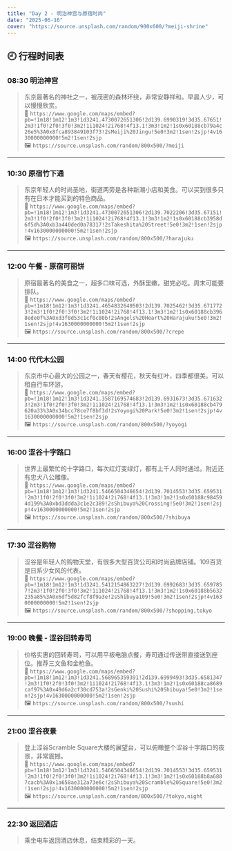 ```yaml
---
title: "Day 2 - 明治神宫与原宿时尚"
date: "2025-06-16"
cover: "https://source.unsplash.com/random/900x600/?meiji-shrine"
---
```


## 🕘 行程时间表

### 08:30 明治神宫
> 东京最著名的神社之一，被茂密的森林环绕，非常安静祥和。早晨人少，可以慢慢欣赏。  
> 📍 `https://www.google.com/maps/embed?pb=!1m18!1m12!1m3!1d3241.4730072651306!2d139.6990319!3d35.67651!2m3!1f0!2f0!3f0!3m2!1i1024!2i768!4f13.1!3m3!1m2!1s0x60188cb79a4c26e5%3A0x8fca893849103f73!2sMeiji%20Jingu!5e0!3m2!1sen!2sjp!4v1630000000000!5m2!1sen!2sjp`  
> 🖼️ `https://source.unsplash.com/random/800x500/?meiji`

---

### 10:30 原宿竹下通
> 东京年轻人的时尚圣地，街道两旁是各种新潮小店和美食。可以买到很多只有在日本才能买到的特色商品。  
> 📍 `https://www.google.com/maps/embed?pb=!1m18!1m12!1m3!1d3241.4730072651306!2d139.7022206!3d35.67151!2m3!1f0!2f0!3f0!3m2!1i1024!2i768!4f13.1!3m3!1m2!1s0x60188cb3958d6f5d%3A0xb3a440ded0a78317!2sTakeshita%20Street!5e0!3m2!1sen!2sjp!4v1630000000000!5m2!1sen!2sjp`  
> 🖼️ `https://source.unsplash.com/random/800x500/?harajuku`

---

### 12:00 午餐 - 原宿可丽饼
> 原宿最著名的美食之一，超多口味可选，外酥里嫩，甜党必吃。周末可能要排队。  
> 📍 `https://www.google.com/maps/embed?pb=!1m18!1m12!1m3!1d3241.4654832649503!2d139.7025462!3d35.6717723!2m3!1f0!2f0!3f0!3m2!1i1024!2i768!4f13.1!3m3!1m2!1s0x60188cb3968ede0f%3A0xd3f8d53c1cf0c80b!2sAngels%20Heart%20Harajuku!5e0!3m2!1sen!2sjp!4v1630000000000!5m2!1sen!2sjp`  
> 🖼️ `https://source.unsplash.com/random/800x500/?crepe`

---

### 14:00 代代木公园
> 东京市中心最大的公园之一，春天有樱花，秋天有红叶，四季都很美。可以租自行车环游。  
> 📍 `https://www.google.com/maps/embed?pb=!1m18!1m12!1m3!1d3241.3587169574683!2d139.6931673!3d35.6716323!2m3!1f0!2f0!3f0!3m2!1i1024!2i768!4f13.1!3m3!1m2!1s0x60188cb479620a33%3A0x34bcc78ce7f8bf3d!2sYoyogi%20Park!5e0!3m2!1sen!2sjp!4v1630000000000!5m2!1sen!2sjp`  
> 🖼️ `https://source.unsplash.com/random/800x500/?yoyogi`

---

### 16:00 涩谷十字路口
> 世界上最繁忙的十字路口，每次红灯变绿灯，都有上千人同时通过。附近还有忠犬八公雕像。  
> 📍 `https://www.google.com/maps/embed?pb=!1m18!1m12!1m3!1d3241.5466504346654!2d139.7014553!3d35.659531!2m3!1f0!2f0!3f0!3m2!1i1024!2i768!4f13.1!3m3!1m2!1s0x60188c984594d199%3A0xbd3ddda3c1e2c389!2sShibuya%20Crossing!5e0!3m2!1sen!2sjp!4v1630000000000!5m2!1sen!2sjp`  
> 🖼️ `https://source.unsplash.com/random/800x500/?shibuya`

---

### 17:30 涩谷购物
> 涩谷是年轻人的购物天堂，有很多大型百货公司和时尚品牌店铺。109百货是日系少女风的代表。  
> 📍 `https://www.google.com/maps/embed?pb=!1m18!1m12!1m3!1d3241.5412154863227!2d139.6992683!3d35.6597857!2m3!1f0!2f0!3f0!3m2!1i1024!2i768!4f13.1!3m3!1m2!1s0x60188b5632235a85%3A0x6df5d82fcf8f9a3e!2sShibuya109!5e0!3m2!1sen!2sjp!4v1630000000000!5m2!1sen!2sjp`  
> 🖼️ `https://source.unsplash.com/random/800x500/?shopping,tokyo`

---

### 19:00 晚餐 - 涩谷回转寿司
> 价格实惠的回转寿司，可以用平板电脑点餐，寿司通过传送带直接送到座位。推荐三文鱼和金枪鱼。  
> 📍 `https://www.google.com/maps/embed?pb=!1m18!1m12!1m3!1d3241.568965359391!2d139.6999493!3d35.6581347!2m3!1f0!2f0!3f0!3m2!1i1024!2i768!4f13.1!3m3!1m2!1s0x60188ca8689caf97%3A0x49d6a2cf30cd753a!2sGenki%20Sushi%20Shibuya!5e0!3m2!1sen!2sjp!4v1630000000000!5m2!1sen!2sjp`  
> 🖼️ `https://source.unsplash.com/random/800x500/?sushi`

---

### 21:00 涩谷夜景
> 登上涩谷Scramble Square大楼的展望台，可以俯瞰整个涩谷十字路口的夜景，非常震撼。  
> 📍 `https://www.google.com/maps/embed?pb=!1m18!1m12!1m3!1d3241.5466504346654!2d139.7014553!3d35.659531!2m3!1f0!2f0!3f0!3m2!1i1024!2i768!4f13.1!3m3!1m2!1s0x60188b8a6887cacb%3A0x1a658ae312a73e6c!2sShibuya%20Scramble%20Square!5e0!3m2!1sen!2sjp!4v1630000000000!5m2!1sen!2sjp`  
> 🖼️ `https://source.unsplash.com/random/800x500/?tokyo,night`

---

### 22:30 返回酒店
> 乘坐电车返回酒店休息，结束精彩的一天。 